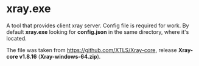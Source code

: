 # xray.exe

 A tool that provides client xray server. Config file is required for work. By default **xray.exe** looking for **config.json** in the same directory, where it's located.
 
 The file was taken from https://github.com/XTLS/Xray-core, release **Xray-core v1.8.16** (**Xray-windows-64.zip**).